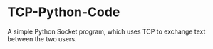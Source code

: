 # TCP-Python-Code
A simple Python Socket program, which uses TCP to exchange text between the two users.
